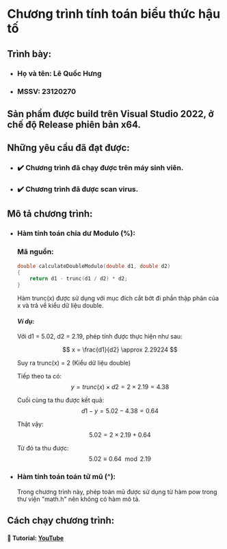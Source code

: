 # Chương trình tính toán biểu thức hậu tố

## Trình bày: 

- ### Họ và tên: Lê Quốc Hưng
- ### MSSV: 23120270

## Sản phẩm được build trên Visual Studio 2022, ở chế độ Release phiên bản x64.

## Những yêu cầu đã đạt được:

- ### ✔️ Chương trình đã chạy được trên máy sinh viên.
- ### ✔️ Chương trình đã được scan virus.

## Mô tả chương trình:
- ### Hàm tính toán chia dư Modulo (%):
     ### Mã nguồn:

    ```cpp
    double calculateDoubleModulo(double d1, double d2)
    {
        return d1 - trunc(d1 / d2) * d2;
    }
    ```

    Hàm trunc(x) được sử dụng với mục đích cắt bớt đi phần thập phân của x và trả về kiểu dữ liệu double.

    #### ___Ví dụ___:

    Với d1 = 5.02, d2 = 2.19, phép tính được thực hiện như sau:

    $$ x = \frac{d1}{d2} \approx 2.29224 $$

    Suy ra trunc(x) = 2 (Kiểu dữ liệu double)
    
    Tiếp theo ta có: 
    $$ y = trunc(x) \times d2 = 2 \times 2.19 = 4.38 $$

    Cuối cùng ta thu được kết quả:
    $$ d1 - y = 5.02 - 4.38 = 0.64 $$

    Thật vậy:
    $$ 5.02 = 2 \times 2.19 + 0.64 $$

    Từ đó ta thu được:
    $$ 5.02 \equiv 0.64 \mod 2.19 $$

- ### Hàm tính toán toán tử mũ (^):
    Trong chương trình này, phép toán mũ được sử dụng từ hàm pow trong thư viện "math.h" nên không có hàm mô tả.

## Cách chạy chương trình:

#### 🔗 Tutorial: [YouTube](https://youtu.be/lsxWlTt65Rs)
